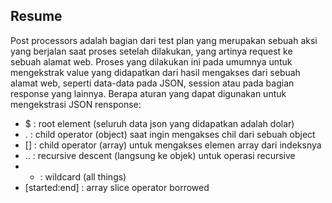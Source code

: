 ## Resume
Post processors adalah bagian dari test plan yang merupakan sebuah aksi yang berjalan saat proses setelah dilakukan, yang artinya request ke sebuah alamat web. Proses yang dilakukan ini pada umumnya untuk mengekstrak value yang didapatkan dari hasil mengakses dari sebuah alamat web, seperti data-data pada JSON, session atau pada bagian response yang lainnya.
Berapa aturan yang dapat digunakan untuk mengekstrasi JSON rensponse:
- $ : root element (seluruh data json yang didapatkan adalah dolar)
- . : child operator (object) saat ingin mengakses chil dari sebuah object
- [] : child operator (array) untuk mengakses elemen array dari indeksnya
- .. : recursive descent (langsung ke objek) untuk operasi recursive 
- * : wildcard (all things)
- [started:end] : array slice operator borrowed
